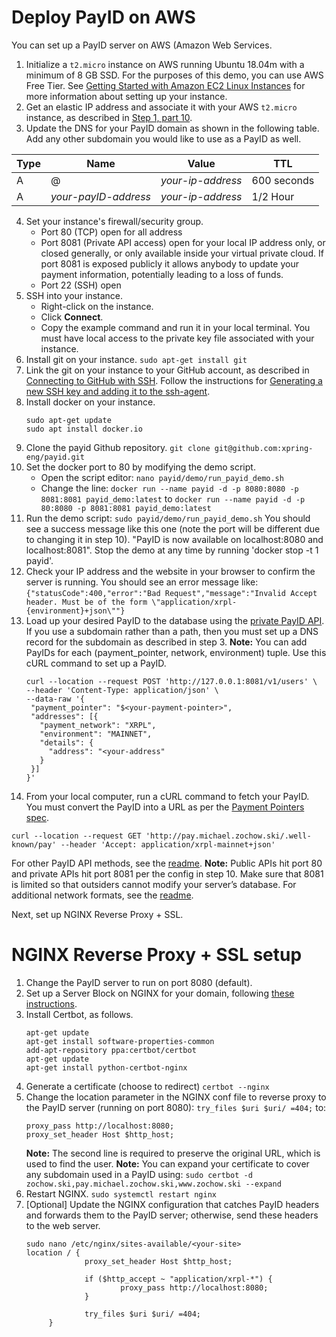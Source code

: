 # Deploy PayID on AWS

You can set up a PayID server on AWS (Amazon Web Services.

1. Initialize a `t2.micro` instance on AWS running Ubuntu 18.04m with a minimum of 8 GB SSD. For the purposes of this demo, you can use AWS Free Tier.
    See [Getting Started with Amazon EC2 Linux Instances](https://docs.aws.amazon.com/AWSEC2/latest/UserGuide/EC2_GetStarted.html) for more information about setting up your instance.
2. Get an elastic IP address and associate it with your AWS `t2.micro` instance, as described in [Step 1, part 10](https://docs.aws.amazon.com/AWSEC2/latest/UserGuide/EC2_GetStarted.html#ec2-launch-instance).
3. Update the DNS for your PayID domain as shown in the following table. Add any other subdomain you would like to use as a PayID as well.

  |Type|	Name | Value | TTL |
 | -----|-------- | ------|------- |
  |A	|@		| *your-ip-address* |	600 seconds |
  |A	| *your-payID-address*	| *your-ip-address* |1/2 Hour |

4. Set your instance's firewall/security group.
   * Port 80 (TCP) open for all address
   * Port 8081 (Private API access) open for your local IP address only, or closed generally, or only available inside your virtual private cloud. If port 8081 is exposed publicly it allows anybody to update your payment information, potentially leading to a loss of funds.
   * Port 22 (SSH) open
5. SSH into your instance.
   * Right-click on the instance.
   * Click **Connect**.
   * Copy the example command and run it in your local terminal. You must have local access to the private key file associated with your instance.
6. Install git on your instance.
   `sudo apt-get install git`
7. Link the git on your instance to your GitHub account, as described in [Connecting to GitHub with SSH](https://help.github.com/en/github/authenticating-to-github/connecting-to-github-with-ssh). Follow the instructions for [Generating a new SSH key and adding it to the ssh-agent](https://help.github.com/en/github/authenticating-to-github/generating-a-new-ssh-key-and-adding-it-to-the-ssh-agent).
8. Install docker on your instance.
   ```
   sudo apt-get update
   sudo apt install docker.io
   ```
9. Clone the payid Github repository.
   `git clone git@github.com:xpring-eng/payid.git`
10. Set the docker port to 80 by modifying the demo script.
    * Open the script editor: `nano payid/demo/run_payid_demo.sh`
    * Change the line:
      `docker run --name payid -d -p 8080:8080 -p 8081:8081 payid_demo:latest`
       to
      `docker run --name payid -d -p 80:8080 -p 8081:8081 payid_demo:latest`
11. Run the demo script:
    `sudo payid/demo/run_payid_demo.sh`
     You should see a success message like this one (note the port will be different due to changing it in step 10).
     "PayID is now available on localhost:8080 and localhost:8081".
     Stop the demo at any time by running 'docker stop -t 1 payid'.
12. Check your IP address and the website in your browser to confirm the server is running. You should see an error message like:
    `{"statusCode":400,"error":"Bad Request","message":"Invalid Accept header. Must be of the form \"application/xrpl-{environment}+json\""}`
13. Load up your desired PayID to the database using the [private PayID API](readme.md). If you use a subdomain rather than a path, then you must set up a DNS record for the subdomain as described in step 3.
    **Note:** You can add PayIDs for each (payment_pointer, network, environment) tuple. Use this cURL command to set up a PayID.
    ```
    curl --location --request POST 'http://127.0.0.1:8081/v1/users' \
    --header 'Content-Type: application/json' \
    --data-raw '{
     "payment_pointer": "$<your-payment-pointer>",
     "addresses": [{
       "payment_network": "XRPL",
       "environment": "MAINNET",
       "details": {
         "address": "<your-address"
       }
     }]
    }'
    ```
14. From your local computer, run a cURL command to fetch your PayID. You must convert the PayID into a URL as per the [Payment Pointers spec](https://paymentpointers.org/syntax-resolution/).
  ```
  curl --location --request GET 'http://pay.michael.zochow.ski/.well-known/pay' --header 'Accept: application/xrpl-mainnet+json'
  ```
  For other PayID API methods, see the [readme](readme.md).
  **Note:** Public APIs hit port 80 and private APIs hit port 8081 per the config in step 10. Make sure that 8081 is limited so that outsiders cannot modify your server’s database.
  For additional network formats, see the [readme](readme.md).

Next, set up NGINX Reverse Proxy + SSL.

# NGINX Reverse Proxy + SSL setup

1. Change the PayID server to run on port 8080 (default).
2. Set up a Server Block on NGINX for your domain, following [these instructions](https://www.digitalocean.com/community/tutorials/how-to-install-nginx-on-ubuntu-18-04).
3. Install Certbot, as follows.
   ```
   apt-get update
   apt-get install software-properties-common
   add-apt-repository ppa:certbot/certbot
   apt-get update
   apt-get install python-certbot-nginx
   ```
4. Generate a certificate (choose to redirect)
   `certbot --nginx`
5. Change the location parameter in the NGINX conf file to reverse proxy to the PayID server (running on port 8080):
   `try_files $uri $uri/ =404;`
    to:
    ```
    proxy_pass http://localhost:8080;
    proxy_set_header Host $http_host;
    ```
    **Note:** The second line is required to preserve the original URL, which is used to find the user.
    **Note:** You can expand your certificate to cover any subdomain used in a PayID using:
             `sudo certbot -d zochow.ski,pay.michael.zochow.ski,www.zochow.ski --expand`
6. Restart NGINX.
   `sudo systemctl restart nginx`
7. [Optional] Update the NGINX configuration that catches PayID headers and forwards them to the PayID server; otherwise, send these headers to the web server.
   ```
   sudo nano /etc/nginx/sites-available/<your-site>
   location / {
                proxy_set_header Host $http_host;

                if ($http_accept ~ "application/xrpl-*") {
                        proxy_pass http://localhost:8080;
                }

                try_files $uri $uri/ =404;
        }
    ```
